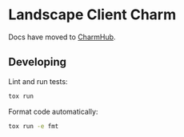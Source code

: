 # Landscape Client Charm

Docs have moved to [CharmHub](https://charmhub.io/landscape-client).

## Developing

Lint and run tests:

```sh
tox run
```

Format code automatically:

```sh
tox run -e fmt
```
